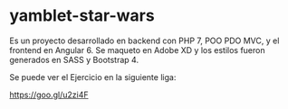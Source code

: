 # yamblet-star-wars

Es un proyecto desarrollado en backend con PHP 7, POO PDO MVC, y el frontend en Angular 6.
Se maqueto en Adobe XD y los estilos fueron generados en SASS y Bootstrap 4.

Se puede ver el Ejercicio en la siguiente liga:

https://goo.gl/u2zi4F

